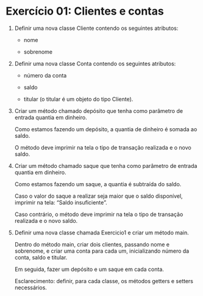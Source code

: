 # Exercício 01: Clientes e contas 

1. Definir uma nova classe Cliente contendo os seguintes atributos: 

    * nome

    * sobrenome

2. Definir uma nova classe Conta contendo os seguintes atributos: 

    * número da conta 

    * saldo 

    * titular (o titular é um objeto do tipo Cliente). 

3. Criar um método chamado depósito que tenha como parâmetro de entrada quantia em dinheiro.

    Como estamos fazendo um depósito, a quantia de dinheiro é somada ao saldo.
    
    O método deve imprimir na tela o tipo de transação realizada e o novo saldo. 

4. Criar um método chamado saque que tenha como parâmetro de entrada quantia em dinheiro.

    Como estamos fazendo um saque, a quantia é subtraída do saldo.
    
    Caso o valor do saque a realizar seja maior que o saldo disponível, imprimir na tela: “Saldo insuficiente”.
    
    Caso contrário, o método deve imprimir na tela o tipo de transação realizada e o novo saldo.

5. Definir uma nova classe chamada Exercicio1 e criar um método main.

    Dentro do método main, criar dois clientes, passando nome e sobrenome, e criar uma conta para cada um, inicializando número da conta, saldo e titular.
    
    Em seguida, fazer um depósito e um saque em cada conta.
    
    Esclarecimento: definir, para cada classe, os métodos getters e setters necessários. 